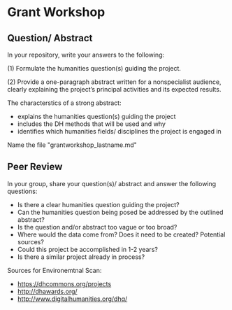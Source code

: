 # Grant Workshop


## Question/ Abstract

In your repository, write your answers to the following: 

(1) Formulate the humanities question(s) guiding the project. 

(2) Provide a one-paragraph abstract written for a nonspecialist audience, clearly explaining the project’s principal activities and its expected results.

The characterstics of a strong abstract:

- explains the humanities question(s) guiding the project
- includes the DH methods that will be used and why
- identifies which humanities fields/ disciplines the project is engaged in 


Name the file "grantworkshop_lastname.md"




## Peer Review


In your group, share your question(s)/ abstract and answer the following questions:

- Is there a clear humanities question guiding the project? 
- Can the humanities question being posed be addressed by the outlined abstract?
- Is the question and/or abstract too vague or too broad?
- Where would the data come from? Does it need to be created? Potential sources?
- Could this project be accomplished in 1-2 years?
- Is there a similar project already in process?

Sources for Environemtnal Scan:

- https://dhcommons.org/projects
- http://dhawards.org/
- http://www.digitalhumanities.org/dhq/
 
